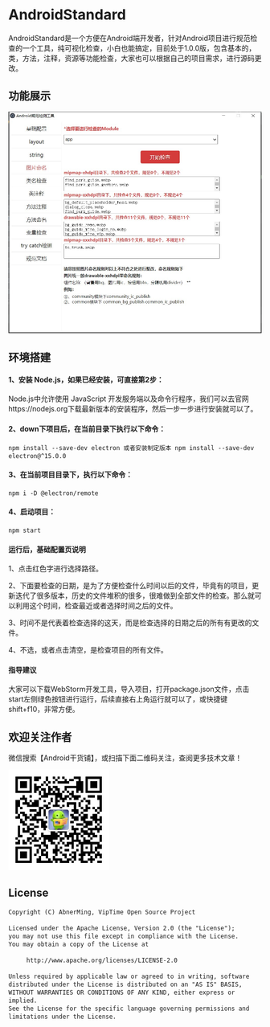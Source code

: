 # AndroidStandard

AndroidStandard是一个方便在Android端开发者，针对Android项目进行规范检查的一个工具，纯可视化检查，小白也能搞定，目前处于1.0.0版，包含基本的，类，方法，注释，资源等功能检查，大家也可以根据自己的项目需求，进行源码更改。

## 功能展示
<img src="image/image.jpg" width="600"  alt="功能展示"/>

## 环境搭建

#### 1、安装 Node.js，如果已经安装，可直接第2步：

Node.js中允许使用 JavaScript 开发服务端以及命令行程序，我们可以去官网https://nodejs.org下载最新版本的安装程序，然后一步一步进行安装就可以了。

#### 2、down下项目后，在当前目录下执行以下命令：

```
npm install --save-dev electron 或者安装制定版本 npm install --save-dev electron@^15.0.0
```

#### 3、在当前项目目录下，执行以下命令：

```
npm i -D @electron/remote

```

####  4、启动项目：

```
npm start

```

####  运行后，基础配置页说明

1、点击红色字进行选择路径。

2、下面要检查的日期，是为了方便检查什么时间以后的文件，毕竟有的项目，更新迭代了很多版本，历史的文件堆积的很多，很难做到全部文件的检查。那么就可以利用这个时间，检查最近或者选择时间之后的文件。

3、时间不是代表着检查选择的这天，而是检查选择的日期之后的所有有更改的文件。

4、不选，或者点击清空，是检查项目的所有文件。

#### 指导建议

大家可以下载WebStorm开发工具，导入项目，打开package.json文件，点击start左侧绿色按钮进行运行，后续直接右上角运行就可以了，或快捷键shift+f10，非常方便。

## 欢迎关注作者

微信搜索【Android干货铺】，或扫描下面二维码关注，查阅更多技术文章！

<img src="image/abner.jpg" width="200px" />

## License

```
Copyright (C) AbnerMing, VipTime Open Source Project

Licensed under the Apache License, Version 2.0 (the "License");
you may not use this file except in compliance with the License.
You may obtain a copy of the License at

     http://www.apache.org/licenses/LICENSE-2.0

Unless required by applicable law or agreed to in writing, software
distributed under the License is distributed on an "AS IS" BASIS,
WITHOUT WARRANTIES OR CONDITIONS OF ANY KIND, either express or implied.
See the License for the specific language governing permissions and
limitations under the License.
```




